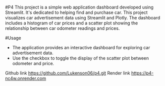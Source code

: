 #P4
This project is a simple web application dashboard developed using Streamlit. It's dedicated to helping  find and purchase car. This project visualizes car advertisement data using Streamlit and Plotly. The dashboard includes a histogram of car prices and a scatter plot showing the relationship between car odometer readings and prices. 

#Usage

- The application provides an interactive dashboard for exploring car advertisement data.
- Use the checkbox to toggle the display of the scatter plot between odometer and price.

Github link https://github.com/Lukenson06/p4.git
Render link https://p4-nc4w.onrender.com
